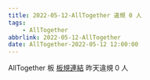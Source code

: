 ```yaml
---
title: 2022-05-12-AllTogether 違規 0 人
tags:
    - AllTogether
abbrlink: 2022-05-12-AllTogether
date: AllTogether-2022-05-12 12:00:00
---
```

AllTogether 板 [板規連結](https://www.ptt.cc/bbs/AllTogether/M.1643211430.A.5FB.html)
昨天違規 0 人
